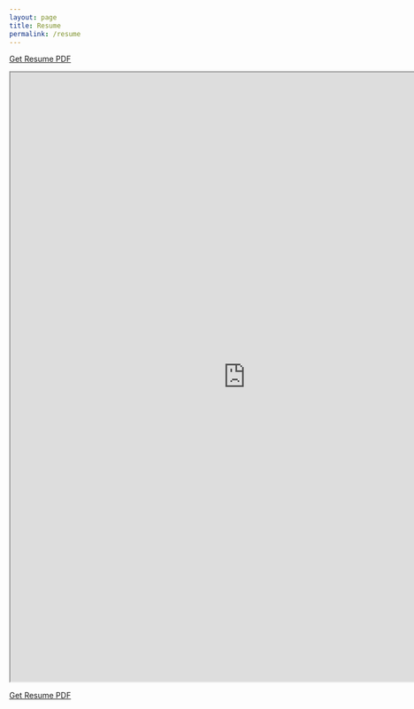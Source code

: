 ```yaml
---
layout: page
title: Resume
permalink: /resume
---
```


<a href="/files/resume_v2.pdf" target="_blank"> Get Resume PDF</a>

<iframe src="https://resume.creddle.io/embed/8fazhimqhx2"
width="850" height="1100" seamless></iframe>

<a href="/files/resume_v1.pdf" target="_blank"> Get Resume PDF</a>

